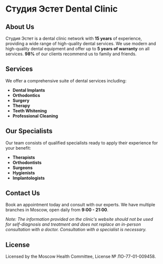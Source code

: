 # Студия Эстет Dental Clinic

## About Us
Студия Эстет is a dental clinic network with **15 years** of experience, providing a wide range of high-quality dental services. We use modern and high-quality dental equipment and offer up to **5 years of warranty** on all services. **98%** of our clients recommend us to family and friends.

## Services
We offer a comprehensive suite of dental services including:
- **Dental Implants**
- **Orthodontics**
- **Surgery**
- **Therapy**
- **Teeth Whitening**
- **Professional Cleaning**

## Our Specialists
Our team consists of qualified specialists ready to apply their experience for your benefit:
- **Therapists**
- **Orthodontists**
- **Surgeons**
- **Hygienists**
- **Implantologists**

## Contact Us
Book an appointment today and consult with our experts. We have multiple branches in Moscow, open daily from **9:00 - 21:00**.

*Note: The information provided on the clinic's website should not be used for self-diagnosis and treatment and does not replace an in-person consultation with a doctor. Consultation with a specialist is necessary.*

## License
Licensed by the Moscow Health Committee, License № ЛО-77-01-009458.

